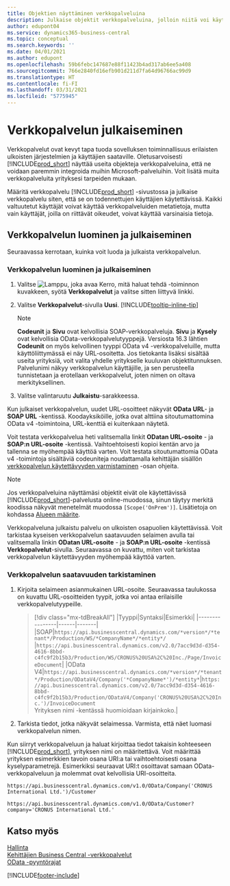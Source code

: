 ```yaml
---
title: Objektien näyttäminen verkkopalveluina
description: Julkaise objektit verkkopalveluina, jolloin niitä voi käyttää heti Business Central -ratkaisussa.
author: edupont04
ms.service: dynamics365-business-central
ms.topic: conceptual
ms.search.keywords: ''
ms.date: 04/01/2021
ms.author: edupont
ms.openlocfilehash: 59b6febc147687e88f11423b4ad317ab6ee5a408
ms.sourcegitcommit: 766e2840fd16efb901d211d7fa64d96766ac99d9
ms.translationtype: HT
ms.contentlocale: fi-FI
ms.lasthandoff: 03/31/2021
ms.locfileid: "5775945"
---
```

# <a name="publish-a-web-service"></a>Verkkopalvelun julkaiseminen

Verkkopalvelut ovat kevyt tapa tuoda sovelluksen toiminnallisuus erilaisten ulkoisten järjestelmien ja käyttäjien saataville. Oletusarvoisesti [!INCLUDE[prod_short](includes/prod_short.md)] näyttää useita objekteja verkkopalveluina, että ne voidaan paremmin integroida muihin Microsoft-palveluihin. Voit lisätä muita verkkopalveluita yrityksesi tarpeiden mukaan.  

Määritä verkkopalvelu [!INCLUDE[prod_short](includes/prod_short.md)] -sivustossa ja julkaise verkkopalvelu siten, että se on todennettujen käyttäjien käytettävissä. Kaikki valtuutetut käyttäjät voivat käyttää verkkopalveluiden metatietoja, mutta vain käyttäjät, joilla on riittävät oikeudet, voivat käyttää varsinaisia tietoja.  

## <a name="creating-and-publishing-a-web-service"></a>Verkkopalvelun luominen ja julkaiseminen

Seuraavassa kerrotaan, kuinka voit luoda ja julkaista verkkopalvelun.  

### <a name="to-create-and-publish-a-web-service"></a>Verkkopalvelun luominen ja julkaiseminen  

1. Valitse ![Lamppu, joka avaa Kerro, mitä haluat tehdä -toiminnon](media/ui-search/search_small.png "Kerro, mitä haluat tehdä") kuvakkeen, syötä **Verkkopalvelut** ja valitse sitten liittyvä linkki.  
2. Valitse **Verkkopalvelut**-sivulla **Uusi**. [!INCLUDE[tooltip-inline-tip](includes/tooltip-inline-tip_md.md)]  

    > [!NOTE]  
    > **Codeunit** ja **Sivu** ovat kelvollisia SOAP-verkkopalveluja. **Sivu** ja **Kysely** ovat kelvollisia OData-verkkopalvelutyyppejä. Versiosta 16.3 lähtien **Codeunit** on myös kelvollinen tyyppi OData v4 -verkkopalveluille, mutta käyttöliittymässä ei näy URL-osoitetta. Jos tietokanta lisäksi sisältää useita yrityksiä, voit valita yhdelle yritykselle kuuluvan objektitunnuksen.  
    > Palvelunimi näkyy verkkopalvelun käyttäjille, ja sen perusteella tunnistetaan ja erotellaan verkkopalvelut, joten nimen on oltava merkityksellinen.

3. Valitse valintaruutu **Julkaistu**-sarakkeessa.  

Kun julkaiset verkkopalvelun, uudet URL-osoitteet näkyvät **OData URL**- ja **SOAP URL** -kentissä. Koodayksiköille, jotka ovat alttiina sitoutumattomina OData v4 -toimintoina, URL-kenttiä ei kuitenkaan näytetä.  

Voit testata verkkopalvelua heti valitsemalla linkit **ODatan URL-osoite** - ja **SOAP:n URL-osoite** -kentissä. Vaihtoehtoisesti kopioi kentän arvo ja tallenna se myöhempää käyttöä varten. Voit testata sitoutumattomia OData v4 -toimintoja sisältäviä codeuniteja noudattamalla kehittäjän sisällön [verkkopalvelun käytettävyyden varmistaminen](/dynamics365/business-central/dev-itpro/developer/devenv-creating-and-interacting-with-odatav4-unbound-action#verifying-web-service-availability) -osan ohjeita.

> [!NOTE]
> Jos verkkopalveluina näyttämäsi objektit eivät ole käytettävissä [!INCLUDE[prod_short](includes/prod_short.md)]-palvelusta online-muodossa, sinun täytyy merkitä koodissa näkyvät menetelmät muodossa `[Scope('OnPrem')]`. Lisätietoja on kohdassa [Alueen määrite](/dynamics365/business-central/dev-itpro/developer/methods/devenv-scope-attribute).

Verkkopalveluna julkaistu palvelu on ulkoisten osapuolien käytettävissä. Voit tarkistaa kyseisen verkkopalvelun saatavuuden selaimen avulla tai valitsemalla linkin **ODatan URL-osoite** - ja **SOAP:n URL-osoite** -kentissä **Verkkopalvelut**-sivulla. Seuraavassa on kuvattu, miten voit tarkistaa verkkopalvelun käytettävyyden myöhempää käyttöä varten.  

### <a name="to-verify-the-availability-of-a-web-service"></a>Verkkopalvelun saatavuuden tarkistaminen  

1. Kirjoita selaimeen asianmukainen URL-osoite. Seuraavassa taulukossa on kuvattu URL-osoitteiden tyypit, jotka voi antaa erilaisille verkkopalvelutyypeille.  

    > [!div class="mx-tdBreakAll"]
    > |Tyyppi|Syntaksi|Esimerkki|
    > |----------------|------|-------|
    > |SOAP|`https://api.businesscentral.dynamics.com/*version*/*tenant*/Production/WS/*CompanyName*/*entity*/` |`https://api.businesscentral.dynamics.com/v2.0/7acc9d3d-d354-4616-8bbd-c4fc9f2b15b3/Production/WS/CRONUS%20USA%2C%20Inc./Page/InvoiceDocument`|
    > |OData V4|`https://api.businesscentral.dynamics.com/*version*/*tenant*/Production/ODataV4/Company('*CompanyName*')/*entity*`|`https://api.businesscentral.dynamics.com/v2.0/7acc9d3d-d354-4616-8bbd-c4fc9f2b15b3/Production/ODataV4/Company('CRONUS%20USA%2C%20Inc.')/InvoiceDocument`<br/>    Yrityksen nimi -kentässä huomioidaan kirjainkoko.|

2. Tarkista tiedot, jotka näkyvät selaimessa. Varmista, että näet luomasi verkkopalvelun nimen.  

Kun siirryt verkkopalveluun ja haluat kirjoittaa tiedot takaisin kohteeseen [!INCLUDE[prod_short](includes/prod_short.md)], yrityksen nimi on määritettävä. Voit määrittää yrityksen esimerkkien tavoin osana URI:a tai vaihtoehtoisesti osana kyselyparametrejä. Esimerkiksi seuraavat URI:t osoittavat samaan OData-verkkopalveluun ja molemmat ovat kelvollisia URI-osoitteita.  

```
https://api.businesscentral.dynamics.com/v1.0/OData/Company('CRONUS International Ltd.')/Customer  
```

```
https://api.businesscentral.dynamics.com/v1.0/OData/Customer?company='CRONUS International Ltd.'  
```

## <a name="see-also"></a>Katso myös

[Hallinta](admin-setup-and-administration.md)  
[Kehittäjien Business Central -verkkopalvelut](/dynamics365/business-central/dev-itpro/webservices/web-services)  
[OData -pyyntörajat](/dynamics365/business-central/dev-itpro/administration/operational-limits-online#ODataServices)  


[!INCLUDE[footer-include](includes/footer-banner.md)]